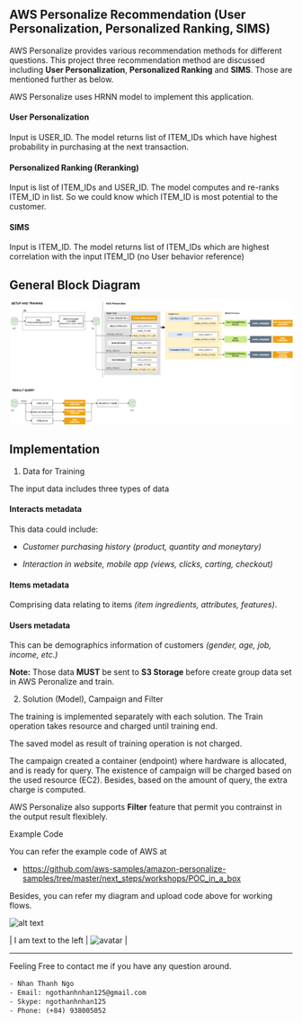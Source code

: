 ## AWS Personalize Recommendation (User Personalization, Personalized Ranking, SIMS)

AWS Personalize provides various recommendation methods for different questions. This project three recommendation method are discussed including **User Personalization**, **Personalized Ranking** and **SIMS**. Those are mentioned further as below.

AWS Personalize uses HRNN model to implement this application.

#### User Personalization

Input is USER_ID. The model returns list of ITEM_IDs which have highest probability in purchasing at the next transaction.

#### Personalized Ranking (Reranking)

Input is list of ITEM_IDs and USER_ID. The model computes and re-ranks ITEM_ID in list. So we could know which ITEM_ID is most potential to the customer.

#### SIMS

Input is ITEM_ID. The model returns list of ITEM_IDs which are highest correlation with the input ITEM_ID (no User behavior reference)

## General Block Diagram

![alt text](https://github.com/carfirst125/portfolio/blob/main/aws_personalize_recommendation/images/aws_personalize_recommendation_BlockDiagram.png?raw=true)

## Implementation

1. Data for Training

The input data includes three types of data

#### Interacts metadata

This data could include: 

*   *Customer purchasing history (product, quantity and moneytary)*

*   *Interaction in website, mobile app (views, clicks, carting, checkout)*

#### Items metadata

Comprising data relating to items *(item ingredients, attributes, features)*.

#### Users metadata

This can be demographics information of customers *(gender, age, job, income, etc.)*

**Note:** Those data **MUST** be sent to **S3 Storage** before create group data set in AWS Peronalize and train.

2. Solution (Model), Campaign and Filter

The training is implemented separately with each solution. The Train operation takes resource and charged until training end. 

The saved model as result of training operation is not charged. 

The campaign created a container (endpoint) where hardware is allocated, and is ready for query. The existence of campaign will be charged based on the used resource (EC2). Besides, based on the amount of query, the extra charge is computed.

AWS Personalize also supports **Filter** feature that permit you contrainst in the output result flexiblely.

Example Code

You can refer the example code of AWS at

  *  https://github.com/aws-samples/amazon-personalize-samples/tree/master/next_steps/workshops/POC_in_a_box

Besides, you can refer my diagram and upload code above for working flows.

![alt text](https://lh3.googleusercontent.com/-v7F0d6rKVUk/WbIOqqTcdfI/AAAAAAAAA7E/exAPR6fqRoEJPHjHmGHp5tSwVLBS8butgCEwYBhgLKtQDAL1Ocqyrgsaxht0kDTeaghYHEalI5hMjnbpBlqoZu3JdBJ7RJDW5BcqwJSw5TxfKh7BimSoPaBuC4JEGgaMncJJU49TXx515GY28GgOkGl5z-sqtmZqwYxDWAFPrarqx-Ru3JLMVtmvpBPrphm8kJ10mBmP_94Z6wHdRT9qaVhO-NJ_WgpjaMmlhpaAHraMtiPDnJTAJLrsrKC6_APReMt3-NSgFdXBPRU0NOxJ-EncuR3A1oV_TMallXqtama_UF9V9hhmSiGOS8o4gzPcGSJV-AXcBmUC6EJ-Jemm5MuFzgU1dgYHDtgD3u7MFqJf4thVxtXcXp-d8V72mMHYhfgecN-kyLFkR0_8Yyas10vvLmkCkPPHnxvcjX526hmofDncehNRa0R7WqBhpWXtYN3NuU5_eFwJCfplwnHYgUlZqJ1iPRFmHweSwKCoFfFLSEG6wk3y17W8ncgzNF1NdiZ_D2Wgr-ouj21J_oc4zY-3C9YK_cdq-PppEcM5zmLikIRgAiLLLcqI-oJpFM4fB786NUP0JNmp-WHXV0av2JvYhpC54qc_1asMmK1HsdUZic-BsG161DohPKtpHcp_Uhu9UNX_mDERYRiGpL6M8GS2GcC2kMLHG2YAG/w140-h139-p/Nhan.png?raw=true)

| I am text to the left  | ![avatar](/https://lh3.googleusercontent.com/-v7F0d6rKVUk/WbIOqqTcdfI/AAAAAAAAA7E/exAPR6fqRoEJPHjHmGHp5tSwVLBS8butgCEwYBhgLKtQDAL1Ocqyrgsaxht0kDTeaghYHEalI5hMjnbpBlqoZu3JdBJ7RJDW5BcqwJSw5TxfKh7BimSoPaBuC4JEGgaMncJJU49TXx515GY28GgOkGl5z-sqtmZqwYxDWAFPrarqx-Ru3JLMVtmvpBPrphm8kJ10mBmP_94Z6wHdRT9qaVhO-NJ_WgpjaMmlhpaAHraMtiPDnJTAJLrsrKC6_APReMt3-NSgFdXBPRU0NOxJ-EncuR3A1oV_TMallXqtama_UF9V9hhmSiGOS8o4gzPcGSJV-AXcBmUC6EJ-Jemm5MuFzgU1dgYHDtgD3u7MFqJf4thVxtXcXp-d8V72mMHYhfgecN-kyLFkR0_8Yyas10vvLmkCkPPHnxvcjX526hmofDncehNRa0R7WqBhpWXtYN3NuU5_eFwJCfplwnHYgUlZqJ1iPRFmHweSwKCoFfFLSEG6wk3y17W8ncgzNF1NdiZ_D2Wgr-ouj21J_oc4zY-3C9YK_cdq-PppEcM5zmLikIRgAiLLLcqI-oJpFM4fB786NUP0JNmp-WHXV0av2JvYhpC54qc_1asMmK1HsdUZic-BsG161DohPKtpHcp_Uhu9UNX_mDERYRiGpL6M8GS2GcC2kMLHG2YAG/w140-h139-p/Nhan.png?raw=true) |

- - - - - 
Feeling Free to contact me if you have any question around.

    - Nhan Thanh Ngo
    - Email: ngothanhnhan125@gmail.com
    - Skype: ngothanhnhan125
    - Phone: (+84) 938005052

